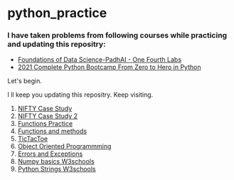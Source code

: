 <h1>
python_practice
</h1>
<h3>
I have taken problems from following courses while practicing and updating this repositry: 
</h3>
<ul>
  <li> <a href = "https://padhai.onefourthlabs.in" target = "_blank">Foundations of Data Science-PadhAI - One Fourth Labs</a></li>
  <li> <a href = "https://www.udemy.com/course/complete-python-bootcamp" target = "_blank">2021 Complete Python Bootcamp From Zero to Hero in Python</a></li>
</ul>
Let's begin.

I ll keep you updating this repositry. Keep visiting.

<div>
  <ol>
    <li> <a href = https://github.com/sahilbansal1729/python-practice/blob/master/1.%20NIFTY%20Case%20Study.ipynb target = _blank>NIFTY Case Study</a> </li>
    <li> <a href = https://github.com/sahilbansal1729/python-practice/blob/master/2.%20NIFTY%20Case%20Study%202.ipynb target = _blank>NIFTY Case Study 2</a> </li>
    <li> <a href = https://github.com/sahilbansal1729/python-practice/blob/master/3.%20Function%20Practice%20Exercises.ipynb target = _blank>Functions Practice</a> </li>
    <li> <a href = https://github.com/sahilbansal1729/python-practice/blob/master/4.%20Functions%20and%20Methods%20Homework.ipynb target = _blank>Functions and methods</a> </li>
    <li> <a href = https://github.com/sahilbansal1729/python-practice/blob/master/5.%20TicTacToe.ipynb target = _blank>TicTacToe</a> </li>
    <li> <a href = https://github.com/sahilbansal1729/python-practice/blob/master/6.%20Object%20Oriented%20Programming%20Homework.ipynb target = _blank>Object Oriented Programmming</a> </li>
    <li> <a href = https://github.com/sahilbansal1729/python-practice/blob/master/7.%20Errors%20and%20Exceptions%20Homework.ipynb target = _blank>Errors and Exceptions</a> </li>
    <li> <a href = https://github.com/sahilbansal1729/python-practice/blob/master/8.%20Numpy%20basics%20W3schools.ipynb target = _blank>Numpy basics W3schools</a> </li>
    <li> <a href = https://github.com/sahilbansal1729/python-practice/blob/master/9.%20Python%20Strings%20W3schools.ipynb target = _blank>Python Strings W3schools</a> </li>
    
  </ol>
</div>
